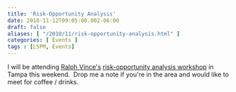 ```yaml
---
title: 'Risk-Opportunity Analysis'
date: 2010-11-12T09:05:00.002-06:00
draft: false
aliases: [ "/2010/11/risk-opportunity-analysis.html" ]
categories: [ Events ]
tags : [LSPM, Events]
---
```


I will be attending [Ralph Vince's](http://www.ralphvince.com/) [risk-opportunity analysis workshop](http://rvincetampa201011.eventbrite.com/) in Tampa this weekend.  Drop me a note if you're in the area and would like to meet for coffee / drinks.